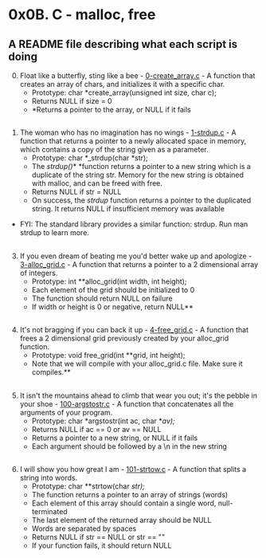 # 0x0B. C - malloc, free

## A README file describing what each script is doing

0. Float like a butterfly, sting like a bee - [0-create_array.c](./0-create_array.c) - A function that creates an array of chars, and initializes it with a specific char.
	* Prototype: char *create_array(unsigned int size, char c);
	* Returns NULL if size = 0
	* *Returns a pointer to the array, or NULL if it fails
##
1. The woman who has no imagination has no wings - [1-strdup.c](./1-strdup.c) - A  function that returns a pointer to a newly allocated space in memory, which contains a copy of the string given as a parameter.
	* Prototype: char *_strdup(char *str);
	* The  _strdup()_* *function returns a pointer to a new string which is a duplicate of the string str. Memory for the new string is obtained with malloc, and can be freed with free.
	* Returns NULL if str = NULL
	* On success, the _strdup_ function returns a pointer to the duplicated string. It returns NULL if insufficient memory was available
* FYI: The standard library provides a similar function: strdup. Run man strdup to learn more.
##
3. If you even dream of beating me you'd better wake up and apologize - [3-alloc_grid.c](./3-alloc_grid.c) - A function that returns a pointer to a 2 dimensional array of integers.
	* Prototype: int **alloc_grid(int width, int height);
	* Each element of the grid should be initialized to 0
	* The function should return NULL on failure
	* If width or height is 0 or negative, return NULL**
##
4. It's not bragging if you can back it up - [4-free_grid.c](./4-free_grid.c) - A function that frees a 2 dimensional grid previously created by your alloc_grid function.
	* Prototype: void free_grid(int **grid, int height);
	* Note that we will compile with your alloc_grid.c file. Make sure it compiles.**
##
5. It isn't the mountains ahead to climb that wear you out; it's the pebble in your shoe - [100-argstostr.c](./100-argstostr.c) - A function that concatenates all the arguments of your program.
	* Prototype: char *argstostr(int ac, char **av);*
	* Returns NULL if ac == 0 or av == NULL
	* Returns a pointer to a new string, or NULL if it fails
	* Each argument should be followed by a \n in the new string
##
6. I will show you how great I am - [101-strtow.c](./101-strtow.c) - A function that splits a string into words.
	* Prototype: char **strtow(char *str);*
	* The function returns a pointer to an array of strings (words)
	* Each element of this array should contain a single word, null-terminated
	* The last element of the returned array should be NULL
	* Words are separated by spaces
	* Returns NULL if str == NULL or str == ""
	* If your function fails, it should return NULL



